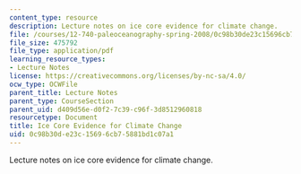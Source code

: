 ```yaml
---
content_type: resource
description: Lecture notes on ice core evidence for climate change.
file: /courses/12-740-paleoceanography-spring-2008/0c98b30de23c15696cb75881bd1c07a1_lec07.pdf
file_size: 475792
file_type: application/pdf
learning_resource_types:
- Lecture Notes
license: https://creativecommons.org/licenses/by-nc-sa/4.0/
ocw_type: OCWFile
parent_title: Lecture Notes
parent_type: CourseSection
parent_uid: d409d56e-d0f2-7c39-c96f-3d8512960818
resourcetype: Document
title: Ice Core Evidence for Climate Change
uid: 0c98b30d-e23c-1569-6cb7-5881bd1c07a1
---
```

Lecture notes on ice core evidence for climate change.
